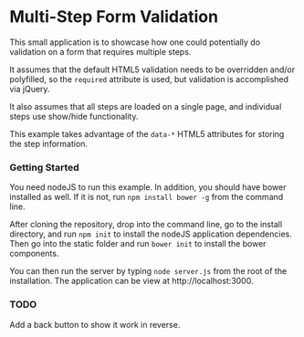 # Multi-Step Form Validation

This small application is to showcase how one could potentially do validation on a form that requires multiple steps.

It assumes that the default HTML5 validation needs to be overridden and/or polyfilled, so the `required` attribute is used, but validation is accomplished via jQuery.

It also assumes that all steps are loaded on a single page, and individual steps use show/hide functionality.

This example takes advantage of the `data-*` HTML5 attributes for storing the step information.

### Getting Started

You need nodeJS to run this example. In addition, you should have bower installed as well. If it is not, run `npm install bower -g` from the command line.

After cloning the repository, drop into the command line, go to the install directory, and run `npm init` to install the nodeJS application dependencies. Then go into the static folder and run `bower init` to install the bower components.

You can then run the server by typing `node server.js` from the root of the installation. The application can be view at http://localhost:3000.

### TODO

Add a back button to show it work in reverse.

